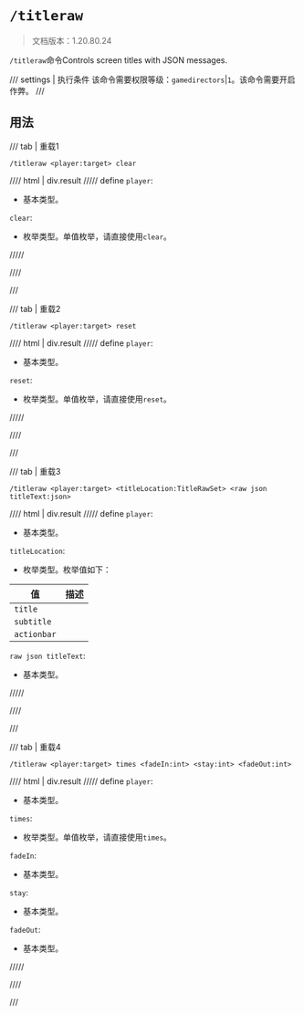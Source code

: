 # `/titleraw`

> 文档版本：1.20.80.24

`/titleraw`命令Controls screen titles with JSON messages.

/// settings | 执行条件
该命令需要权限等级：`gamedirectors`|`1`。该命令需要开启作弊。
///

## 用法

/// tab | 重载1
```mcfunction
/titleraw <player:target> clear
```

//// html | div.result
///// define
`player`: <!-- md:samp target -->

- 基本类型。

`clear`: <!-- md:samp TitleRawClear -->

- 枚举类型。单值枚举，请直接使用`clear`。


/////

////

///

/// tab | 重载2
```mcfunction
/titleraw <player:target> reset
```

//// html | div.result
///// define
`player`: <!-- md:samp target -->

- 基本类型。

`reset`: <!-- md:samp TitleRawReset -->

- 枚举类型。单值枚举，请直接使用`reset`。


/////

////

///

/// tab | 重载3
```mcfunction
/titleraw <player:target> <titleLocation:TitleRawSet> <raw json titleText:json>
```

//// html | div.result
///// define
`player`: <!-- md:samp target -->

- 基本类型。

`titleLocation`: <!-- md:samp TitleRawSet -->

- 枚举类型。枚举值如下：

|值|描述|
|---|---|
|`title`||
|`subtitle`||
|`actionbar`||


`raw json titleText`: <!-- md:samp json -->

- 基本类型。


/////

////

///

/// tab | 重载4
```mcfunction
/titleraw <player:target> times <fadeIn:int> <stay:int> <fadeOut:int>
```

//// html | div.result
///// define
`player`: <!-- md:samp target -->

- 基本类型。

`times`: <!-- md:samp TitleRawTimes -->

- 枚举类型。单值枚举，请直接使用`times`。

`fadeIn`: <!-- md:samp int -->

- 基本类型。

`stay`: <!-- md:samp int -->

- 基本类型。

`fadeOut`: <!-- md:samp int -->

- 基本类型。


/////

////

///
